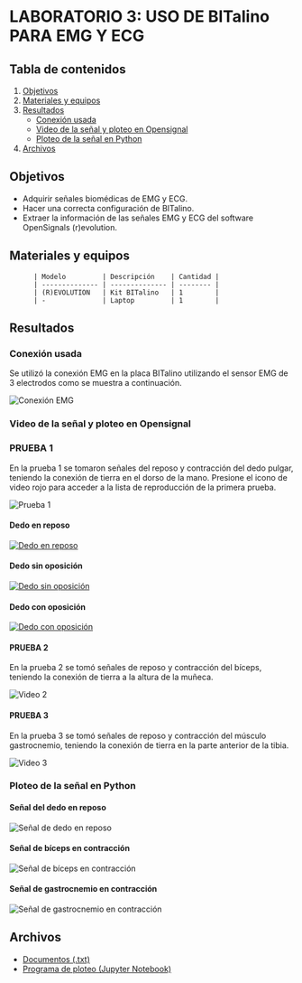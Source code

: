 # LABORATORIO 3: USO DE BITalino PARA EMG Y ECG

## Tabla de contenidos

1. [Objetivos](#objetivos)
2. [Materiales y equipos](#materiales-y-equipos)
3. [Resultados](#resultados)
   - [Conexión usada](#conexión-usada)
   - [Video de la señal y ploteo en Opensignal](#video-de-la-señal-y-ploteo-en-opensignal)
   - [Ploteo de la señal en Python](#ploteo-de-la-señal-en-python)
4. [Archivos](#archivos)

## Objetivos

- Adquirir señales biomédicas de EMG y ECG.
- Hacer una correcta configuración de BITalino.
- Extraer la información de las señales EMG y ECG del software OpenSignals (r)evolution.

## Materiales y equipos

          | Modelo         | Descripción    | Cantidad |
          | -------------- | -------------- | -------- |
          | (R)EVOLUTION   | Kit BITalino   | 1        |
          | -              | Laptop         | 1        |

## Resultados

### Conexión usada

Se utilizó la conexión EMG en la placa BITalino utilizando el sensor EMG de 3 electrodos como se muestra a continuación.

![Conexión EMG](link-to-image)

### Video de la señal y ploteo en Opensignal

### PRUEBA 1

En la prueba 1 se tomaron señales del reposo y contracción del dedo pulgar, teniendo la conexión de tierra en el dorso de la mano. Presione el icono de video rojo para acceder a la lista de reproducción de la primera prueba.

![Prueba 1](url-a-la-imagen-de-la-prueba)  <!-- Reemplaza url-a-la-imagen-de-la-prueba con la URL de la imagen -->

#### Dedo en reposo
[![Dedo en reposo](url-a-la-imagen-miniatura-dedo-en-reposo)](url-al-video-dedo-en-reposo) <!-- Reemplaza url-a-la-imagen-miniatura-dedo-en-reposo y url-al-video-dedo-en-reposo con las URL correspondientes -->

#### Dedo sin oposición
[![Dedo sin oposición](url-a-la-imagen-miniatura-dedo-sin-oposición)](url-al-video-dedo-sin-oposición) <!-- Reemplaza url-a-la-imagen-miniatura-dedo-sin-oposición y url-al-video-dedo-sin-oposición con las URL correspondientes -->

#### Dedo con oposición
[![Dedo con oposición](url-a-la-imagen-miniatura-dedo-con-oposición)](url-al-video-dedo-con-oposición) <!-- Reemplaza url-a-la-imagen-miniatura-dedo-con-oposición y url-al-video-dedo-con-oposición con las URL correspondientes -->


#### PRUEBA 2

En la prueba 2 se tomó señales de reposo y contracción del bíceps, teniendo la conexión de tierra a la altura de la muñeca.

![Video 2](link-to-video)

#### PRUEBA 3

En la prueba 3 se tomó señales de reposo y contracción del músculo gastrocnemio, teniendo la conexión de tierra en la parte anterior de la tibia.

![Video 3](link-to-video)

### Ploteo de la señal en Python

#### Señal del dedo en reposo

![Señal de dedo en reposo](link-to-image)

#### Señal de bíceps en contracción

![Señal de bíceps en contracción](link-to-image)

#### Señal de gastrocnemio en contracción

![Señal de gastrocnemio en contracción](link-to-image)

## Archivos

- [Documentos (.txt)](link-to-files)
- [Programa de ploteo (Jupyter Notebook)](link-to-jupyter-notebook)


